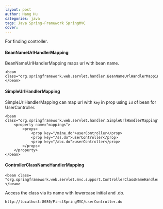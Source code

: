 ```yaml
---
layout: post
author: Hang Hu
categories: java
tags: Java Spring-Framework SpringMVC 
cover: 
---
```


For finding controller.
#### BeanNameUrlHandlerMapping

BeanNameUrlHandlerMapping maps url with bean name.  
```
<bean class="org.springframework.web.servlet.handler.BeanNameUrlHandlerMapping"></bean>
```
#### SimpleUrlHandlerMapping

SimpleUrlHandlerMapping can map url with `key` in prop using `id` of bean for UserController.  
```
<bean class="org.springframework.web.servlet.handler.SimpleUrlHandlerMapping">
	<property name="mappings">
		<props>
			<prop key="/mine.do">userController</prop>
			<prop key="/ss.do">userController</prop>
			<prop key="/abc.do">userController</prop>
		</props>
	</property>
</bean>
```
#### ControllerClassNameHandlerMapping

```
<bean class=
"org.springframework.web.servlet.mvc.support.ControllerClassNameHandlerMapping"></bean>
```
Access the class via its name with lowercase initial and .do.  
```
http://localhost:8080/FirstSpringMVC/userController.do
```
